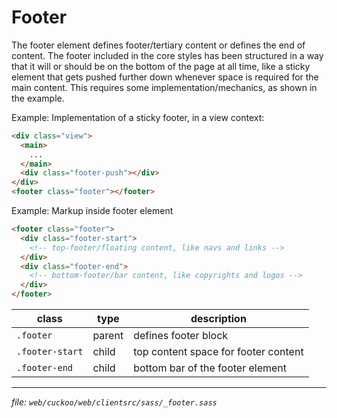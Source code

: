 # Footer

The footer element defines footer/tertiary content or defines the end of content.
The footer included in the core styles has been structured in a way that it will
or should be on the bottom of the page at all time, like a sticky element that gets
pushed further down whenever space is required for the main content. This requires
some implementation/mechanics, as shown in the example.

Example: Implementation of a sticky footer, in a view context:
```html
<div class="view">
  <main>
    ...
  </main>
  <div class="footer-push"></div>
</div>
<footer class="footer"></footer>
```

Example: Markup inside footer element
```html
<footer class="footer">
  <div class="footer-start">
    <!-- top-footer/floating content, like navs and links -->
  </div>
  <div class="footer-end">
    <!-- bottom-footer/bar content, like copyrights and logos -->
  </div>
</footer>
```

| class           | type   | description                          |
| --------------- | ------ | ------------------------------------ |
| `.footer`       | parent | defines footer block                 |
| `.footer-start` | child  | top content space for footer content |
| `.footer-end`   | child  | bottom bar of the footer element     |

---
_file: `web/cuckoo/web/clientsrc/sass/_footer.sass`_
